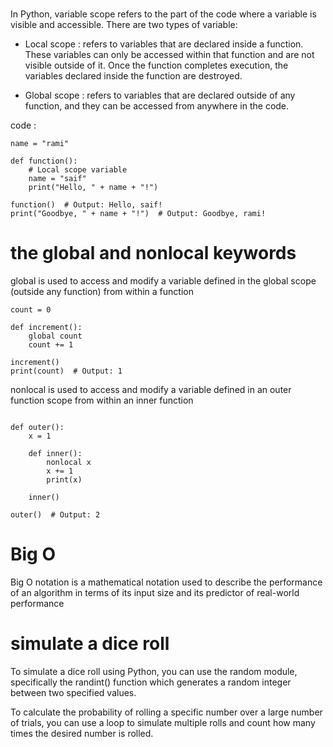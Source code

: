 #
In Python, variable scope refers to the part of the code where a variable is visible and accessible. There are two types of variable:


* Local scope : refers to variables that are declared inside a function. These variables can only be accessed within that function and are not visible outside of it. Once the function completes execution, the variables declared inside the function are destroyed.

* Global scope : refers to variables that are declared outside of any function, and they can be accessed from anywhere in the code. 

code : 

```
name = "rami"

def function():
    # Local scope variable
    name = "saif"
    print("Hello, " + name + "!")
  
function()  # Output: Hello, saif!
print("Goodbye, " + name + "!")  # Output: Goodbye, rami!
```

# the global and nonlocal keywords


global is used to access and modify a variable defined in the global scope (outside any function) from within a function

```
count = 0

def increment():
    global count
    count += 1

increment()
print(count)  # Output: 1
```

nonlocal is used to access and modify a variable defined in an outer function scope from within an inner function
```

def outer():
    x = 1

    def inner():
        nonlocal x
        x += 1
        print(x)

    inner()

outer()  # Output: 2

```


# Big O

Big O notation is a mathematical notation used to describe the performance of an algorithm in terms of its input size and its predictor of real-world performance


#  simulate a dice roll

To simulate a dice roll using Python, you can use the random module, specifically the randint() function which generates a random integer between two specified values.

To calculate the probability of rolling a specific number over a large number of trials, you can use a loop to simulate multiple rolls and count how many times the desired number is rolled. 
